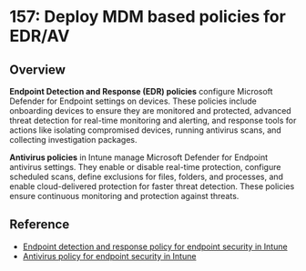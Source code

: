 # 157: Deploy MDM based policies for EDR/AV

## Overview

**Endpoint Detection and Response (EDR) policies** configure Microsoft Defender for Endpoint settings on devices. These policies include onboarding devices to ensure they are monitored and protected, advanced threat detection for real-time monitoring and alerting, and response tools for actions like isolating compromised devices, running antivirus scans, and collecting investigation packages.

**Antivirus policies** in Intune manage Microsoft Defender for Endpoint antivirus settings. They enable or disable real-time protection, configure scheduled scans, define exclusions for files, folders, and processes, and enable cloud-delivered protection for faster threat detection. These policies ensure continuous monitoring and protection against threats.

## Reference

* [Endpoint detection and response policy for endpoint security in Intune](https://learn.microsoft.com/en-us/mem/intune/protect/endpoint-security-edr-policy#about-the-endpoint-detection-and-response-node)
* [Antivirus policy for endpoint security in Intune](https://learn.microsoft.com/en-us/mem/intune/protect/endpoint-security-antivirus-policy)

